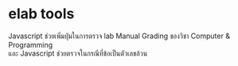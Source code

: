 # elab tools
Javascript ช่วยเพิ่มปุ่มในการตรวจ lab Manual Grading ของวิชา Computer & Programming<br> และ Javascript ช่วยตรวจในกรณีที่ข้อเป็นตัวเลขล้วน

